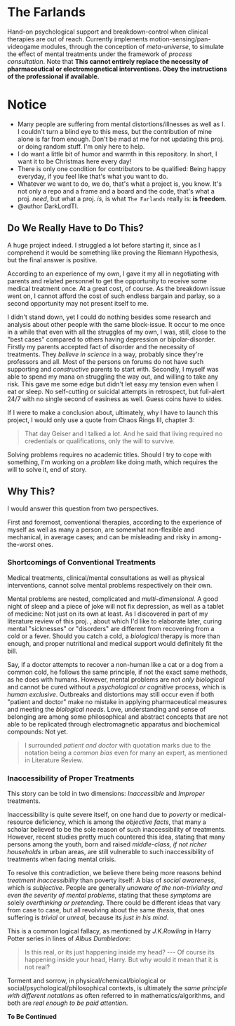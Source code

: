 # The Farlands

Hand-on psychological support and breakdown-control when clinical therapies are out of reach. Currently implements motion-sensing/pan-videogame modules, through the conception of *meta-universe*, to simulate the effect of mental treatments under the framework of *process consultation*. Note that **This cannot entirely replace the necessity of pharmaceutical or electromegnetical interventions. Obey the instructions of the professional if available.**

# Notice
- Many people are suffering from mental distortions/illnesses as well as I. I couldn't turn a blind eye to this mess, but the contribution of mine alone is far from enough. Don't be mad at me for not updating this proj. or doing random stuff. I'm only here to help.
- I do want a little bit of humor and warmth in this repository. In short, I want it to be Christmas here every day!
- There is only one condition for contributors to be qualified: Being happy everyday, if you feel like that's what you want to do.
- Whatever we want to do, we do, that's what a project is, you know. It's not only a repo and a frame and a board and the code, that's what a proj. *need*, but what a proj. *is*, is what `The Farlands` really is: **is freedom**.
- @author DarkLordTI.

## Do We Really Have to Do This?

A huge project indeed. I struggled a lot before starting it, since as I comprehend it would be something like proving the Riemann Hypothesis, but the final answer is positive.

According to an experience of my own, I gave it my all in negotiating with parents and related personnel to get the opportunity to receive some medical treatment once. At a great cost, of course. As the breakdown issue went on, I cannot afford the cost of such endless bargain and parlay, so a second opportunity may not present itself to me.

I didn't stand down, yet I could do nothing besides some research and analysis about other people with the same block-issue. It occur to me once in a while that even with all the struggles of my own, I was, still, close to the "best cases" compared to others having depression or bipolar-disorder. Firstly my parents accepted fact of disorder and the necessity of treatments. They *believe in science* in a way, probably since they're professors and all. Most of the persons on forums do not have such supporting and *constructive* parents to start with. Secondly, I myself was able to spend my mana on struggling the way out, and willing to take any risk. This gave me some edge but didn't let easy my tension even when I eat or sleep. No self-cutting or suicidal attempts in retrospect, but full-alert 24/7 with no single second of easiness as well. Guess coins have to sides.

If I were to make a conclusion about, ultimately, why I have to launch this project, I would only use a quote from Chaos Rings III, chapter 3:

> That day Geiser and I talked a lot. And he said that living required no credentials or qualifications, only the will to survive.

Solving problems requires no academic titles. Should I try to cope with something, I'm working on a *problem* like doing math, which requires the will to solve it, end of story.

## Why This?

I would answer this question from two perspectives.

First and foremost, conventional therapies, according to the experience of myself as well as many a person, are somewhat non-flexible and mechanical, in average cases; and can be misleading and risky in among-the-worst ones.

### Shortcomings of Conventional Treatments

Medical treatments, clinical/mental consultations as well as physical interventions, cannot solve mental problems respectively on their own.

Mental problems are nested, complicated and *multi-dimensional*. A good night of sleep and a piece of joke will not fix depression, as well as a tablet of medicine: Not just on its own at least. As I discovered in part of my literature review of this proj. , about which I'd like to elaborate later, curing mental "sicknesses" or "disorders" are different from recovering from a cold or a fever. Should you catch a cold, a *biological* therapy is more than enough, and proper nutritional and medical support would definitely fit the bill.

Say, if a doctor attempts to recover a non-human like a cat or a dog from a common cold, he follows the same principle, if not the exact same methods, as he does with humans. However, mental problems are not *only biological* and cannot be cured without a *psychological or cognitive* process, which is *human exclusive*. Outbreaks and distortions may still occur even if both "patient and doctor" make no mistake in applying pharmaceutical measures and meeting the *biological needs*. Love, understanding and sense of belonging are among some philosophical and abstract concepts that are not able to be replicated through electromagnetic apparatus and biochemical compounds: Not yet.

> I surrounded *patient and doctor* with quotation marks due to the notation being a *common bias* even for many an expert, as mentioned in Literature Review.

### Inaccessibility of Proper Treatments

This story can be told in two dimensions: *Inaccessible* and *Improper* treatments.

Inaccessibility is quite severe itself, on one hand due to *poverty* or medical-resource deficiency, which is among the *objective facts*, that many a scholar believed to be the sole reason of such inaccessibility of treatments. However, recent studies pretty much countered this idea, stating that many persons among the youth, born and raised *middle-class, if not richer households* in urban areas, are still vulnerable to such inaccessibility of treatments when facing mental crisis.

To resolve this contradiction, we believe there being more reasons behind *treatment inaccessibility* than poverty itself: A bias of *social awareness*, which is *subjective*. People are generally *unaware of the non-triviality and even the severity of mental problems*, stating that these *symptoms* are solely *overthinking or pretending*. There could be different ideas that vary from case to case, but all revolving about the same *thesis*, that ones suffering is *trivial* or *unreal*, because its *just in his mind*.

This is a common logical fallacy, as mentioned by *J.K.Rowling* in Harry Potter series in lines of *Albus Dumbledore*:

> Is this real, or its just happening inside my head? --- Of course its happening inside your head, Harry. But why would it mean that it is not real?

Torment and sorrow, in physical/chemical/biological or social/psychological/philosophical contexts, is ultimately the *same principle with different notations* as often referred to in mathematics/algorithms, and both are *real enough to be paid attention*. 

**To Be Continued**
